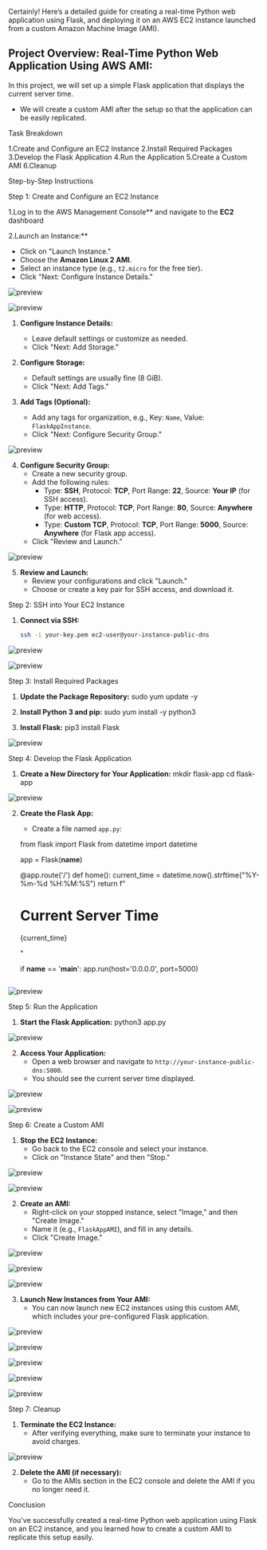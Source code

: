 Certainly! Here’s a detailed guide for creating a real-time Python web application using Flask, 
and deploying it on an AWS EC2 instance launched from a custom Amazon Machine Image (AMI).

## Project Overview: Real-Time Python Web Application Using AWS AMI:

In this project, we will set up a simple Flask application that displays the current server time.
* We will create a custom AMI after the setup so that the application can be easily replicated.

Task Breakdown

1.Create and Configure an EC2 Instance
2.Install Required Packages
3.Develop the Flask Application
4.Run the Application
5.Create a Custom AMI
6.Cleanup

Step-by-Step Instructions

Step 1: Create and Configure an EC2 Instance

1.Log in to the AWS Management Console** and navigate to the **EC2** dashboard

2.Launch an Instance:**
   - Click on "Launch Instance."
   - Choose the **Amazon Linux 2 AMI**.
   - Select an instance type (e.g., `t2.micro` for the free tier).
   - Click "Next: Configure Instance Details."
  
![preview](images_folder/AMI-PYTHON/image1.jpg)

![preview](images_folder/AMI-PYTHON/image2.jpg)

1. **Configure Instance Details:**
   - Leave default settings or customize as needed.
   - Click "Next: Add Storage."

2. **Configure Storage:**
   - Default settings are usually fine (8 GiB).
   - Click "Next: Add Tags."

3. **Add Tags (Optional):**
   - Add any tags for organization, e.g., Key: `Name`, Value: `FlaskAppInstance`.
   - Click "Next: Configure Security Group."

![preview](images_folder/AMI-PYTHON/image3.jpg)

4. **Configure Security Group:**
   - Create a new security group.
   - Add the following rules:
     - Type: **SSH**, Protocol: **TCP**, Port Range: **22**, Source: **Your IP** (for SSH access).
     - Type: **HTTP**, Protocol: **TCP**, Port Range: **80**, Source: **Anywhere** (for web access).
     - Type: **Custom TCP**, Protocol: **TCP**, Port Range: **5000**, Source: **Anywhere** (for Flask app access).
   - Click "Review and Launch."

![preview](images_folder/AMI-PYTHON/image4.jpg)


5. **Review and Launch:**
   - Review your configurations and click "Launch."
   - Choose or create a key pair for SSH access, and download it.

Step 2: SSH into Your EC2 Instance

1. **Connect via SSH:**
   ```bash
   ssh -i your-key.pem ec2-user@your-instance-public-dns
   ```

![preview](images_folder/AMI-PYTHON/image5.jpg)

![preview](images_folder/AMI-PYTHON/image6.jpg)

 Step 3: Install Required Packages

1. **Update the Package Repository:**
   sudo yum update -y
   

2. **Install Python 3 and pip:**
   sudo yum install -y python3


3. **Install Flask:**
pip3 install Flask

![preview](images_folder/AMI-PYTHON/image7.jpg)


Step 4: Develop the Flask Application

1. **Create a New Directory for Your Application:**
   mkdir flask-app
   cd flask-app
   
![preview](images_folder/AMI-PYTHON/image8.jpg)


2. **Create the Flask App:**
   - Create a file named `app.py`:
   
   from flask import Flask
   from datetime import datetime

   app = Flask(__name__)

   @app.route('/')
   def home():
       current_time = datetime.now().strftime("%Y-%m-%d %H:%M:%S")
       return f"<h1>Current Server Time</h1><p>{current_time}</p>"

   if __name__ == '__main__':
       app.run(host='0.0.0.0', port=5000)
   ```

![preview](images_folder/AMI-PYTHON/image9.jpg)


Step 5: Run the Application

1. **Start the Flask Application:**
   python3 app.py
   

![preview](images_folder/AMI-PYTHON/image10.jpg)

2. **Access Your Application:**
   - Open a web browser and navigate to `http://your-instance-public-dns:5000`.
   - You should see the current server time displayed.

![preview](images_folder/AMI-PYTHON/image12.jpg)

![preview](images_folder/AMI-PYTHON/image11.jpg)


Step 6: Create a Custom AMI

1. **Stop the EC2 Instance:**
   - Go back to the EC2 console and select your instance.
   - Click on "Instance State" and then "Stop."

![preview](images_folder/AMI-PYTHON/image13.jpg)

![preview](images_folder/AMI-PYTHON/image14.jpg)


2. **Create an AMI:**
   - Right-click on your stopped instance, select "Image," and then "Create Image."
   - Name it (e.g., `FlaskAppAMI`), and fill in any details.
   - Click "Create Image."

![preview](images_folder/AMI-PYTHON/image15.jpg)

![preview](images_folder/AMI-PYTHON/image16.jpg)

![preview](images_folder/AMI-PYTHON/image17.jpg)


3. **Launch New Instances from Your AMI:**
   - You can now launch new EC2 instances using this custom AMI, which includes your pre-configured Flask application.

![preview](images_folder/AMI-PYTHON/image18.jpg)

![preview](images_folder/AMI-PYTHON/image19.jpg)

![preview](images_folder/AMI-PYTHON/image20.jpg)

![preview](images_folder/AMI-PYTHON/image21.jpg)

![preview](images_folder/AMI-PYTHON/image22.jpg)


Step 7: Cleanup

1. **Terminate the EC2 Instance:**
   - After verifying everything, make sure to terminate your instance to avoid charges.

![preview](images_folder/AMI-PYTHON/image23.jpg)


2. **Delete the AMI (if necessary):**
   - Go to the AMIs section in the EC2 console and delete the AMI if you no longer need it.

Conclusion

You've successfully created a real-time Python web application using Flask on an EC2 instance,
and you learned how to create a custom AMI to replicate this setup easily.